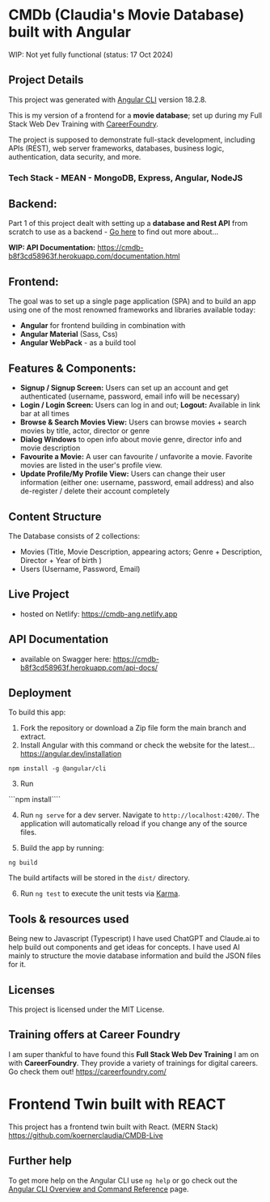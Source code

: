 # CMDb (Claudia's Movie Database) built with Angular

WIP: Not yet fully functional (status: 17 Oct 2024)

## Project Details

This project was generated with [Angular CLI](https://github.com/angular/angular-cli) version 18.2.8.

This is my version of a frontend for a **movie database**; set up during my Full Stack Web Dev Training with [CareerFoundry](https://careerfoundry.com/en/courses/become-a-web-developer/). 

The project is supposed to demonstrate full-stack  development, including APIs (REST), web server
frameworks, databases, business logic, authentication, data security, and more.

### Tech Stack - MEAN - MongoDB, Express, Angular, NodeJS

## Backend:

Part 1 of this project dealt with setting up a **database and Rest API** from scratch to use as a backend - [Go here](https://github.com/koernerclaudia/CMDB) to find out more about...

**WIP: API Documentation:** https://cmdb-b8f3cd58963f.herokuapp.com/documentation.html

## Frontend:

The goal was to set up a single page application (SPA) and to build an app using one of the most renowned frameworks and libraries available today:
- **Angular** for frontend building in combination with 
- **Angular Material** (Sass, Css)
- **Angular WebPack** - as a build tool

## Features & Components:
- **Signup / Signup Screen:** Users can set up an account and get authenticated (username, password, email info will be necessary)
- **Login / Login Screen:** Users can log in and out; **Logout:** Available in link bar at all times
- **Browse & Search Movies View:** Users can browse movies + search movies by title, actor, director or genre
- **Dialog Windows** to open info about movie genre, director info and movie description
- **Favourite a Movie:** A user can favourite / unfavorite a movie. Favorite movies are listed in the user's profile view.
- **Update Profile/My Profile View:** Users can change their user information (either one: username, password, email address) and also de-register / delete their account completely


## Content Structure

The Database consists of 2 collections:
- Movies (Title, Movie Description, appearing actors; Genre + Description, Director + Year of birth )
- Users (Username, Password, Email)

## Live Project

- hosted on Netlify: https://cmdb-ang.netlify.app

## API Documentation

- available on Swagger here: https://cmdb-b8f3cd58963f.herokuapp.com/api-docs/


## Deployment

To build this app:

1) Fork the repository or download a Zip file form the main branch and extract.
2) Install Angular with this command or check the website for the latest... https://angular.dev/installation

```npm install -g @angular/cli```

3) Run 

```npm install````

4) Run `ng serve` for a dev server. Navigate to `http://localhost:4200/`. The application will automatically reload if you change any of the source files. 

5) Build the app by running:

```ng build```

The build artifacts will be stored in the `dist/` directory.

6) Run `ng test` to execute the unit tests via [Karma](https://karma-runner.github.io).

## Tools & resources used

Being new to Javascript (Typescript) I have used ChatGPT and Claude.ai to help build out components and get ideas for concepts. I have used AI mainly to structure the movie database information and build the JSON files for it.

## Licenses

This project is licensed under the MIT License.

## Training offers at Career Foundry

I am super thankful to have found this **Full Stack Web Dev Training** I am on with **CareerFoundry**. They provide a variety of trainings for digital careers. Go check them out!
https://careerfoundry.com/


# Frontend Twin built with REACT

This project has a frontend twin built with React. (MERN Stack)
https://github.com/koernerclaudia/CMDB-Live


## Further help

To get more help on the Angular CLI use `ng help` or go check out the [Angular CLI Overview and Command Reference](https://angular.dev/tools/cli) page.

